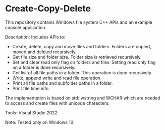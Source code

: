 # Create-Copy-Delete
This repository contains Windows file system C++ APIs and an example console application.

Description: Includes APIs to:
- Create, delete, copy and move files and folders. Folders are copied, moved and deleted recursively.
- Get file size and folder size. Folder size is retrieved recursively.
- Set and clear read only flag on folders and files. Setting read only flag on a folder is done recursively.
- Get list of all file paths in a folder. This operation is done recursively.
- Write, append write and read file operation.
- Print all file paths and subfolder paths in a folder.
- Print file time info.

The implementation is based on std::wstring and WCHAR which are needed to access and create files with 
unicode characters.

Tools: Visual Studio 2022

Note: Tested only on Windows 10
